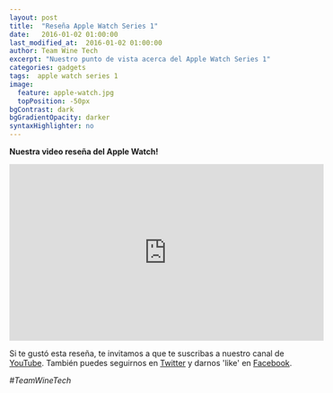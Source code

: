 ```yaml
---
layout: post
title:  "Reseña Apple Watch Series 1"
date:   2016-01-02 01:00:00
last_modified_at:  2016-01-02 01:00:00
author: Team Wine Tech
excerpt: "Nuestro punto de vista acerca del Apple Watch Series 1"
categories: gadgets
tags:  apple watch series 1
image:
  feature: apple-watch.jpg
  topPosition: -50px
bgContrast: dark
bgGradientOpacity: darker
syntaxHighlighter: no
---
```

**Nuestra video reseña del Apple Watch!**

<iframe width="560" height="315" src="https://www.youtube.com/embed/_uyo2vEQ5Qk" frameborder="0" allowfullscreen></iframe>


Si te gustó esta reseña, te invitamos a que te suscribas a nuestro canal de [YouTube](https://www.youtube.com/channel/UCim_kkRuD2JQ9DdpMyurJtw). También puedes seguirnos en [Twitter](https://twitter.com/WineTechCO) y darnos 'like' en [Facebook](https://www.facebook.com/WineTechCO).

*#TeamWineTech*
